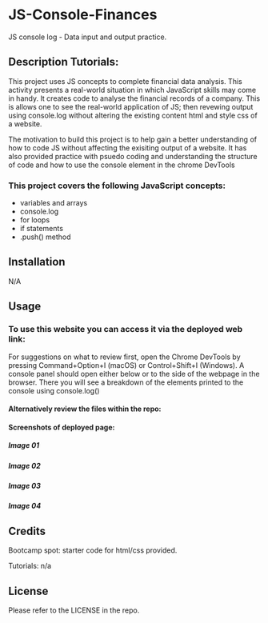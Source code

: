 # JS-Console-Finances
JS console log - Data input and output practice.

## Description Tutorials: 

This project uses JS concepts to complete financial data analysis. This activity presents a real-world situation in which JavaScript skills may come in handy. It creates code to analyse the financial records of a company. This is allows one to see the real-world application of JS; then revewing output using console.log without altering the existing content html and style css of a website. 

The motivation to build this project is to help gain a better understanding of how to code JS without affecting the exisiting output of a website. It has also provided practice with psuedo coding and understanding the structure of code and how to use the console element in the chrome DevTools


### This project covers the following JavaScript concepts:

- variables and arrays
- console.log
- for loops
- if statements
- .push() method 

## Installation

N/A

## Usage

### To use this website you can access it via the deployed web link:

For suggestions on what to review first, open the Chrome DevTools by pressing Command+Option+I (macOS) or Control+Shift+I (Windows). A console panel should open either below or to the side of the webpage in the browser. There you will see a breakdown of the elements printed to the console using console.log()

#### Alternatively review the files within the repo: 


#### Screenshots of deployed page:

##### Image 01


##### Image 02


##### Image 03


##### Image 04


## Credits

Bootcamp spot: 
starter code for html/css provided.

Tutorials: n/a


## License

Please refer to the LICENSE in the repo.
